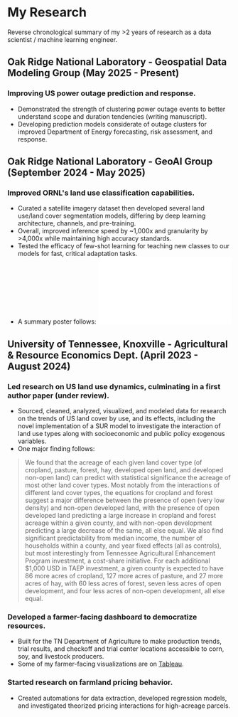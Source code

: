 # My Research
Reverse chronological summary of my >2 years of research as a data scientist / machine learning engineer.

## Oak Ridge National Laboratory - Geospatial Data Modeling Group (May 2025 - Present)

### Improving US power outage prediction and response.
- Demonstrated the strength of clustering power outage events to better understand scope and duration tendencies (writing manuscript).
- Developing prediction models considerate of outage clusters for improved Department of Energy forecasting, risk assessment, and response.
  
## Oak Ridge National Laboratory - GeoAI Group (September 2024 - May 2025)

### Improved ORNL's land use classification capabilities.
- Curated a satellite imagery dataset then developed several land use/land cover segmentation models, differing by deep learning architecture, channels, and pre-training.
- Overall, improved inference speed by ~1,000x and granularity by >4,000x while maintaining high accuracy standards.
- Tested the efficacy of few-shot learning for teaching new classes to our models for fast, critical adaptation tasks.
- A summary poster follows: ![LU/LC Segmentation Poster](Graduate/Land_Use_Classification/Poster.pdf)

## University of Tennessee, Knoxville - Agricultural & Resource Economics Dept. (April 2023 - August 2024)

### Led research on US land use dynamics, culminating in a first author paper (under review).
- Sourced, cleaned, analyzed, visualized, and modeled data for research on the trends of US land cover by use, and its effects, including the novel implementation of a SUR model to investigate the interaction of land use types along with socioeconomic and public policy exogenous variables.
- One major finding follows:
> We found that the acreage of each given land cover type (of cropland, pasture, forest, hay, developed open land, and developed non-open land) can predict with statistical significance the acreage of most other land cover types. Most notably from the interactions of different land cover types, the equations for cropland and forest suggest a major difference between the presence of open (very low density) and non-open developed land, with the presence of open developed land predicting a large increase in cropland and forest acreage within a given county, and with non-open development predicting a large decrease of the same, all else equal. We also find significant predictability from median income, the number of households within a county, and year fixed effects (all as controls), but most interestingly from Tennessee Agricultural Enhancement Program investment, a cost-share initiative. For each additional $1,000 USD in TAEP investment, a given county is expected to have 86 more acres of cropland, 127 more acres of pasture, and 27 more acres of hay, with 60 less acres of forest, seven less acres of open development, and four less acres of non-open development, all else equal.

### Developed a farmer-facing dashboard to democratize resources.
- Built for the TN Department of Agriculture to make production trends, trial results, and checkoff and trial center locations accessible to corn, soy, and livestock producers.
- Some of my farmer-facing visualizations are on [Tableau](https://public.tableau.com/app/profile/benjamin.koob/vizzes).

### Started research on farmland pricing behavior.
- Created automations for data extraction, developed regression models, and investigated theorized pricing interactions for high-acreage parcels.

